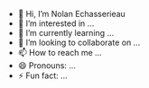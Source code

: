 - 👋 Hi, I’m Nolan Echasserieau
- 👀 I’m interested in ...
- 🌱 I’m currently learning ...
- 💞️ I’m looking to collaborate on ...
- 📫 How to reach me ...
- 😄 Pronouns: ...
- ⚡ Fun fact: ...

<!---
NolanEch/NolanEch is a ✨ special ✨ repository because its `README.md` (this file) appears on your GitHub profile.
You can click the Preview link to take a look at your changes.
--->
